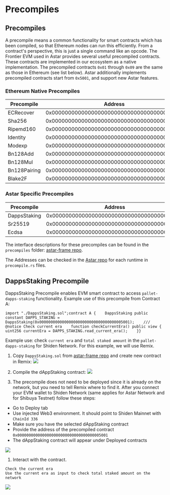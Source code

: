# Precompiles

## Precompiles

A precompile means a common functionality for smart contracts which has been compiled, so that Ethereum nodes can run this efficiently. From a contract's perspective, this is just a single command like an opcode. The Frontier EVM used in Astar provides several useful precompiled contracts. These contracts are implemented in our ecosystem as a native implementation. The precompiled contracts `0x01` through `0x09` are the same as those in Ethereum (see list below). Astar additionally implements precompiled contracts start from `0x5001`, and support new Astar features.

### Ethereum Native Precompiles[​](https://astarnetwork.github.io/astar-docs/docs/EVM/precompiles#ethereum-native-precompiles) <a href="#ethereum-native-precompiles" id="ethereum-native-precompiles"></a>

| Precompile   | Address                                    |
| ------------ | ------------------------------------------ |
| ECRecover    | 0x0000000000000000000000000000000000000001 |
| Sha256       | 0x0000000000000000000000000000000000000002 |
| Ripemd160    | 0x0000000000000000000000000000000000000003 |
| Identity     | 0x0000000000000000000000000000000000000004 |
| Modexp       | 0x0000000000000000000000000000000000000005 |
| Bn128Add     | 0x0000000000000000000000000000000000000006 |
| Bn128Mul     | 0x0000000000000000000000000000000000000007 |
| Bn128Pairing | 0x0000000000000000000000000000000000000008 |
| Blake2F      | 0x0000000000000000000000000000000000000009 |


### Astar Specific Precompiles[​](https://astarnetwork.github.io/astar-docs/docs/EVM/precompiles#astar-specific-precompiles) <a href="#astar-specific-precompiles" id="astar-specific-precompiles"></a>

| Precompile   | Address                                    |
| ------------ | ------------------------------------------ |
| DappsStaking | 0x0000000000000000000000000000000000005001 |
| Sr25519      | 0x0000000000000000000000000000000000005002 |
| Ecdsa        | 0x0000000000000000000000000000000000005003 |

The interface descriptions for these precompiles can be found in the `precompiles` folder: [astar-frame repo](https://github.com/AstarNetwork/astar-frame/).

The Addresses can be checked in the [Astar repo](https://github.com/AstarNetwork/Astar/tree/master/runtime) for each runtime in `precompile.rs` files.

## DappsStaking Precompile[​](https://astarnetwork.github.io/astar-docs/docs/EVM/precompiles#dappsstaking-precompile) <a href="#dappsstaking-precompile" id="dappsstaking-precompile"></a>

DappsStaking Precompile enables EVM smart contract to access `pallet-dapps-staking` functionality. Example use of this precompile from Contract A:

```
import "./DappsStaking.sol";contract A {    DappsStaking public constant DAPPS_STAKING = DappsStaking(0x0000000000000000000000000000000000005001);    /// @notice Check current era    function checkCurrentEra() public view {        uint256 currentEra = DAPPS_STAKING.read_current_era();    }}
```

Example use: check `current era` and `total staked amount` in the `pallet-dapps-staking` for Shiden Network. For this example, we will use Remix.

1. Copy `DappsStaking.sol` from [astar-frame repo](https://github.com/AstarNetwork/astar-frame/) and create new contract in Remix:&#x20;
![](https://i.imgur.com/mr0TcLq.png)

3. Compile the dAppStaking contract:&#x20;
![](https://i.imgur.com/6Wgg9rf.jpg)

5. The precompile does not need to be deployed since it is already on the network, but you need to tell Remix where to find it. After you connect your EVM wallet to Shiden Network (same applies for Astar Network and for Shibuya Testnet) follow these steps:


- Go to Deploy tab
- Use injected Web3 environment. It should point to Shiden Mainnet with `ChainId 336`
- Make sure you have the selected dAppStaking contract
- Provide the address of the precompiled contract `0x0000000000000000000000000000000000005001`
- The dAppStaking contract will appear under Deployed contracts

![](https://i.imgur.com/6RnQlkb.jpg)






1. Interact with the contract.

```
Check the current era 
Use the current era as input to check total staked amount on the network
```

![](https://user-images.githubusercontent.com/34627453/159696985-19f67e95-807e-4c20-b74c-c9f4944ada32.jpg)
